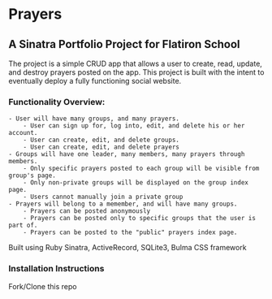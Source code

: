 # Prayers

## A Sinatra Portfolio Project for Flatiron School

The project is a simple CRUD app that allows a user to create, read, update, and destroy prayers posted on the app. This project is built with the intent to eventually deploy a fully functioning social website.

### Functionality Overview:
	- User will have many groups, and many prayers.
		- User can sign up for, log into, edit, and delete his or her account.
		- User can create, edit, and delete groups.
		- User can create, edit, and delete prayers
	- Groups will have one leader, many members, many prayers through members.
		- Only specific prayers posted to each group will be visible from group's page.
		- Only non-private groups will be displayed on the group index page.
		- Users cannot manually join a private group
	- Prayers will belong to a memember, and will have many groups.
		- Prayers can be posted anonymously
		- Prayers can be posted only to specific groups that the user is part of.
		- Prayers can be posted to the "public" prayers index page.



Built using Ruby Sinatra, ActiveRecord, SQLite3, Bulma CSS framework


### Installation Instructions

Fork/Clone this repo